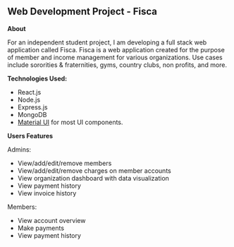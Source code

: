 ## Web Development Project - Fisca

**About**

For an independent student project, I am developing a full stack web application called Fisca. Fisca is a web application created for the purpose of member and income management for various organizations. Use cases include sororities & fraternities, gyms, country clubs, non profits, and more.

**Technologies Used:**

- React.js
- Node.js
- Express.js
- MongoDB
- [Material UI](https://mui.com/) for most UI components.

**Users Features**

Admins:
- View/add/edit/remove members
- View/add/edit/remove charges on member accounts
- View organization dashboard with data visualization
- View payment history
- View invoice history

Members:
- View account overview
- Make payments
- View payment history


